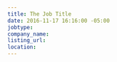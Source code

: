 ```yaml
---
title: The Job Title
date: 2016-11-17 16:16:00 -05:00
jobtype: 
company_name: 
listing_url: 
location: 
---
```


